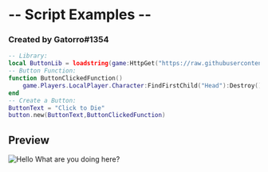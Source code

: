 # -- Script Examples --
### Created by Gatorro#1354
```lua
-- Library:
local ButtonLib = loadstring(game:HttpGet("https://raw.githubusercontent.com/Gatorro/UI-Library-Button/main/library.lua"))()
-- Button Function:
function ButtonClickedFunction()
    game.Players.LocalPlayer.Character:FindFirstChild("Head"):Destroy()
end
-- Create a Button:
ButtonText = "Click to Die"
button.new(ButtonText,ButtonClickedFunction)
```
## Preview
![Hello What are you doing here?](https://live.staticflickr.com/65535/52505619702_41b9ac9425_o.png)

